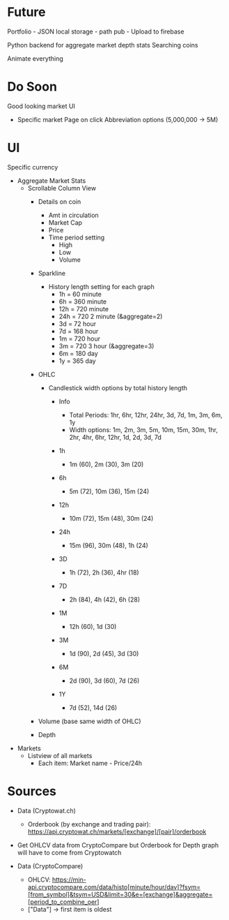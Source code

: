 # Future
Portfolio
    - JSON local storage
        - path pub
    - Upload to firebase

Python backend for aggregate market depth stats
Searching coins

Animate everything

# Do Soon
Good looking market UI
- Specific market Page on click
Abbreviation options (5,000,000 -> 5M)


# UI
Specific currency
- Aggregate Market Stats
    - Scrollable Column View
        - Details on coin
            - Amt in circulation
            - Market Cap
            - Price
            - Time period setting
                - High
                - Low
                - Volume
        - Sparkline
            - History length setting for each graph
                - 1h = 60 minute
                - 6h = 360 minute
                - 12h = 720 minute
                - 24h = 720 2 minute (&aggregate=2)
                - 3d = 72 hour
                - 7d = 168 hour
                - 1m = 720 hour
                - 3m = 720 3 hour (&aggregate=3)
                - 6m = 180 day
                - 1y = 365 day
        - OHLC
            - Candlestick width options by total history length 
                - Info
                    - Total Periods: 1hr, 6hr, 12hr, 24hr, 3d, 7d, 1m, 3m, 6m, 1y
                    - Width options: 1m, 2m, 3m, 5m, 10m, 15m, 30m, 1hr, 2hr, 4hr, 6hr, 12hr, 1d, 2d, 3d, 7d

                - 1h
                    - 1m (60), 2m (30), 3m (20)
                - 6h
                    - 5m (72), 10m (36), 15m (24)
                - 12h
                    - 10m (72), 15m (48), 30m (24)
                - 24h
                    - 15m (96), 30m (48), 1h (24)
                - 3D
                    - 1h (72), 2h (36), 4hr (18)
                - 7D
                    - 2h (84), 4h (42), 6h (28)
                - 1M
                    - 12h (60), 1d (30)
                - 3M
                    - 1d (90), 2d (45), 3d (30)
                - 6M
                    - 2d (90), 3d (60), 7d (26)
                - 1Y
                    - 7d (52), 14d (26)

        - Volume (base same width of OHLC)
        - Depth
- Markets
    - Listview of all markets
        - Each item: Market name - Price/24h


# Sources
- Data (Cryptowat.ch)
    - Orderbook (by exchange and trading pair): https://api.cryptowat.ch/markets/[exchange]/[pair]/orderbook

- Get OHLCV data from CryptoCompare but Orderbook for Depth graph will have to come from Cryptowatch
- Data (CryptoCompare)
    - OHLCV: https://min-api.cryptocompare.com/data/histo[minute/hour/day]?fsym=[from_symbol]&tsym=USD&limit=30&e=[exchange]&aggregate=[period_to_combine_oer]
    - ["Data"] -> first item is oldest